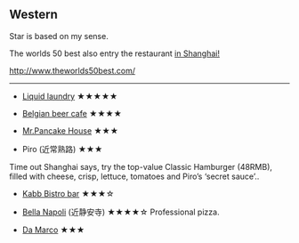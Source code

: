 ## Western

Star is based on my sense. 

The worlds 50 best also entry the restaurant [in Shanghai!](http://www.timeoutshanghai.com/features/Shanghai_for_Visitors-Where_to_eat__drink/2206/Five-of-Shanghais-best-international-restaurants.html)

http://www.theworlds50best.com/

---

- [Liquid laundry](http://www.theliquidlaundry.com/) ★★★★★

- [Belgian beer cafe](https://www.facebook.com/pages/Belgian-Beer-Cafe-Shanghai/446669475466536) ★★★★

- [Mr.Pancake House](http://www.shanghainavi.com/food/554/) ★★★

- Piro (近常熟路) ★★★

Time out Shanghai says, try the top-value Classic Hamburger (48RMB), filled with cheese, crisp, lettuce, tomatoes and Piro’s ‘secret sauce’..

- [Kabb Bistro bar](http://www.tripadvisor.co.uk/Restaurant_Review-g308272-d7927729-Reviews-KABB_Bistro_Bar_iapm-Shanghai.html) ★★★☆

- [Bella Napoli](http://www.bellanapoli-sh.com/) (近静安寺) ★★★★☆
Professional pizza.

- [Da Marco](http://www.dianping.com/shop/500137) ★★★


